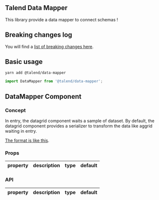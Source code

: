 ## Talend Data Mapper

This library provide a data mapper to connect schemas !

## Breaking changes log

You will find a [list of breaking changes here](https://github.com/Talend/ui/wiki/BREAKING-CHANGE).

## Basic usage

```shell
yarn add @talend/data-mapper
```

```javascript
import DataMapper from '@talend/data-mapper';
```

## DataMapper Component

### Concept

In entry, the datagrid component waits a sample of dataset. By default, the datagrid component provides a serializer to transform the data like aggrid waiting in entry.

[The format is like this](.storybook/sample.json).

### Props

| property              | description                                            | type     | default                  |
| --------------------- | ------------------------------------------------------ | -------- | ------------------------ |

### API

| property                        | description                                        | type   | default                   |
| ------------------------------- | -------------------------------------------------- | ------ | ------------------------- |
